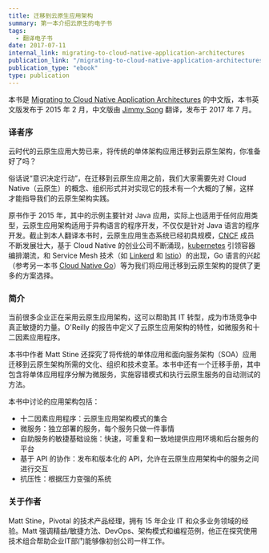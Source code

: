 ```yaml
---
title: 迁移到云原生应用架构
summary: 第一本介绍云原生的电子书
tags:
  - 翻译电子书
date: 2017-07-11
internal_link: migrating-to-cloud-native-application-architectures
publication_link: "/migrating-to-cloud-native-application-architectures"
publication_type: "ebook"
type: publication
---
```


本书是 [Migrating to Cloud Native Application Architectures](https://content.pivotal.io/ebooks/migrating-to-cloud-native-application-architectures) 的中文版，本书英文版发布于 2015 年 2 月，中文版由 [Jimmy Song](https://jimmysong.io/) 翻译，发布于 2017 年 7 月。

### 译者序

云时代的云原生应用大势已来，将传统的单体架构应用迁移到云原生架构，你准备好了吗？

俗话说“意识决定行动”，在迁移到云原生应用之前，我们大家需要先对 Cloud Native（云原生）的概念、组织形式并对实现它的技术有一个大概的了解，这样才能指导我们的云原生架构实践。


原书作于 2015 年，其中的示例主要针对 Java 应用，实际上也适用于任何应用类型，云原生应用架构适用于异构语言的程序开发，不仅仅是针对 Java 语言的程序开发。截止到本人翻译本书时，云原生应用生态系统已经初具规模，[CNCF](https://cncf.io/) 成员不断发展壮大，基于 Cloud Native 的创业公司不断涌现，[kubernetes](https://kubernetes.io/) 引领容器编排潮流，和 Service Mesh 技术（如 [Linkerd](https://linkerd.io/) 和 [Istio](https://istio.io/)）的出现，Go 语言的兴起（参考另一本书 [Cloud Native Go](/book/cloud-native-go)）等为我们将应用迁移到云原生架构的提供了更多的方案选择。

### 简介

当前很多企业正在采用云原生应用架构，这可以帮助其 IT 转型，成为市场竞争中真正敏捷的力量。O'Reilly 的报告中定义了云原生应用架构的特性，如微服务和十二因素应用程序。

本书中作者 Matt Stine 还探究了将传统的单体应用和面向服务架构（SOA）应用迁移到云原生架构所需的文化、组织和技术变革。本书中还有一个迁移手册，其中包含将单体应用程序分解为微服务，实施容错模式和执行云原生服务的自动测试的方法。

本书中讨论的应用架构包括：

- 十二因素应用程序：云原生应用架构模式的集合
- 微服务：独立部署的服务，每个服务只做一件事情
- 自助服务的敏捷基础设施：快速，可重复和一致地提供应用环境和后台服务的平台
- 基于 API 的协作：发布和版本化的 API，允许在云原生应用架构中的服务之间进行交互
- 抗压性：根据压力变强的系统

### 关于作者

Matt Stine，Pivotal 的技术产品经理，拥有 15 年企业 IT 和众多业务领域的经验。Matt 强调精益/敏捷方法、DevOps、架构模式和编程范例，他正在探究使用技术组合帮助企业IT部门能够像初创公司一样工作。
